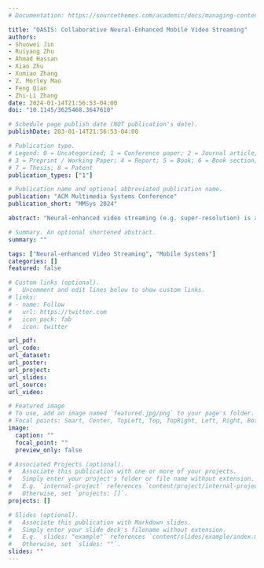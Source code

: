 ```yaml
---
# Documentation: https://sourcethemes.com/academic/docs/managing-content/

title: "OASIS: Collaborative Neural-Enhanced Mobile Video Streaming"
authors: 
- Shuowei Jin
- Ruiyang Zhu
- Ahmad Hassan
- Xiao Zhu
- Xumiao Zhang
- Z. Morley Mao
- Feng Qian
- Zhi-Li Zhang
date: 2024-01-14T21:56:53-04:00
doi: "10.1145/3625468.3647610"

# Schedule page publish date (NOT publication's date).
publishDate: 203-01-14T21:56:53-04:00

# Publication type.
# Legend: 0 = Uncategorized; 1 = Conference paper; 2 = Journal article;
# 3 = Preprint / Working Paper; 4 = Report; 5 = Book; 6 = Book section;
# 7 = Thesis; 8 = Patent
publication_types: ["1"]

# Publication name and optional abbreviated publication name.
publication: "ACM Multimedia Systems Conference"
publication_short: "MMSys 2024"

abstract: "Neural-enhanced video streaming (e.g. super-resolution) is an ongoing revolution which can provide extremely high-quality video streaming services breaking the restriction of bandwidth. However, such enhancements require intense computation power that is not affordable for a single mobile device, which hinders their real-world deployment. To address the limitation, we propose OASIS, the first system that facilitates multiple users in close proximity to execute intense neural-enhanced video streaming in real-time. To this end, OASIS intelligently distributes computation tasks among multiple mobile devices, selects appropriate video bitrates and super-resolution models, and optimizes video chunk delivery. As a result, the expensive neural-enhanced streaming is done through distributed collaboration, achieving optimal quality of experience (QoE). We implement and evaluate OASIS on commodity smartphones from different vendors, under various network and computation conditions. Extensive experiments demonstrate the high efficiency of OASIS: it improves the video streaming QoE by 40%-200% and reduces each participant’s energy consumption by 60% when the system scales up from a single device to six devices."

# Summary. An optional shortened abstract.
summary: ""

tags: ["Neural-enhanced Video Streaming", "Mobile Systems"]
categories: []
featured: false

# Custom links (optional).
#   Uncomment and edit lines below to show custom links.
# links:
# - name: Follow
#   url: https://twitter.com
#   icon_pack: fab
#   icon: twitter

url_pdf:
url_code: 
url_dataset: 
url_poster:
url_project:
url_slides:
url_source:
url_video: 

# Featured image
# To use, add an image named `featured.jpg/png` to your page's folder. 
# Focal points: Smart, Center, TopLeft, Top, TopRight, Left, Right, BottomLeft, Bottom, BottomRight.
image:
  caption: ""
  focal_point: ""
  preview_only: false

# Associated Projects (optional).
#   Associate this publication with one or more of your projects.
#   Simply enter your project's folder or file name without extension.
#   E.g. `internal-project` references `content/project/internal-project/index.md`.
#   Otherwise, set `projects: []`.
projects: []

# Slides (optional).
#   Associate this publication with Markdown slides.
#   Simply enter your slide deck's filename without extension.
#   E.g. `slides: "example"` references `content/slides/example/index.md`.
#   Otherwise, set `slides: ""`.
slides: ""
---
```

